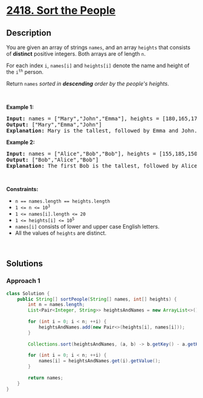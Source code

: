 # [2418. Sort the People](https://leetcode.com/problems/sort-the-people)

## Description

<p>You are given an array of strings <code>names</code>, and an array <code>heights</code> that consists of <strong>distinct</strong> positive integers. Both arrays are of length <code>n</code>.</p>

<p>For each index <code>i</code>, <code>names[i]</code> and <code>heights[i]</code> denote the name and height of the <code>i<sup>th</sup></code> person.</p>

<p>Return <code>names</code><em> sorted in <strong>descending</strong> order by the people&#39;s heights</em>.</p>
<p>&nbsp;</p>

<p><strong class="example">Example 1:</strong></p>
<pre>
<strong>Input:</strong> names = [&quot;Mary&quot;,&quot;John&quot;,&quot;Emma&quot;], heights = [180,165,170]
<strong>Output:</strong> [&quot;Mary&quot;,&quot;Emma&quot;,&quot;John&quot;]
<strong>Explanation:</strong> Mary is the tallest, followed by Emma and John.
</pre>

<p><strong class="example">Example 2:</strong></p>
<pre>
<strong>Input:</strong> names = [&quot;Alice&quot;,&quot;Bob&quot;,&quot;Bob&quot;], heights = [155,185,150]
<strong>Output:</strong> [&quot;Bob&quot;,&quot;Alice&quot;,&quot;Bob&quot;]
<strong>Explanation:</strong> The first Bob is the tallest, followed by Alice and the second Bob.
</pre>
<p>&nbsp;</p>

<p><strong>Constraints:</strong></p>
<ul>
    <li><code>n == names.length == heights.length</code></li>
    <li><code>1 &lt;= n &lt;= 10<sup>3</sup></code></li>
    <li><code>1 &lt;= names[i].length &lt;= 20</code></li>
    <li><code>1 &lt;= heights[i] &lt;= 10<sup>5</sup></code></li>
    <li><code>names[i]</code> consists of lower and upper case English letters.</li>
    <li>All the values of <code>heights</code> are distinct.</li>
</ul>
<p>&nbsp;</p>

## Solutions

### **Approach 1**

```java
class Solution {
    public String[] sortPeople(String[] names, int[] heights) {
        int n = names.length;
        List<Pair<Integer, String>> heightsAndNames = new ArrayList<>();
        
        for (int i = 0; i < n; ++i) {
            heightsAndNames.add(new Pair<>(heights[i], names[i]));
        }
        
        Collections.sort(heightsAndNames, (a, b) -> b.getKey() - a.getKey());
                
        for (int i = 0; i < n; ++i) {
            names[i] = heightsAndNames.get(i).getValue();
        }
        
        return names;
    }
}
```

<!-- tabs:end -->
